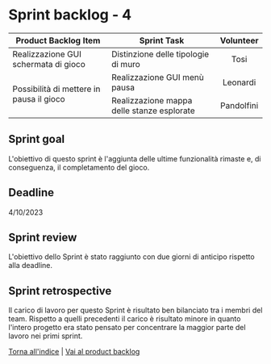 # Sprint backlog - 4

<table>
    <thead>
        <tr>
            <th>Product Backlog Item</th>
            <th>Sprint Task</th>
            <th>Volunteer</th>
        </tr>
    </thead>
    <tbody>
        <tr>
            <td rowspan=1>Realizzazione GUI schermata di gioco</td>
            <td>Distinzione delle tipologie di muro</td>
            <td rowspan=1 style="text-align: center;">Tosi</td>
        </tr>
        <tr>
            <td rowspan=2>Possibilità di mettere in pausa il gioco</td>
            <td>Realizzazione GUI menù pausa</td>
            <td rowspan=1 style="text-align: center;">Leonardi</td>
        </tr>
        <tr>
            <td>Realizzazione mappa delle stanze esplorate</td>
            <td rowspan=1 style="text-align: center;">Pandolfini</td>
        </tr>
    </tbody>
</table>

## Sprint goal
L'obiettivo di questo sprint è l'aggiunta delle ultime funzionalità rimaste e, di conseguenza, il completamento del gioco.

## Deadline
4/10/2023

## Sprint review
L'obiettivo dello Sprint è stato raggiunto con due giorni di anticipo rispetto alla deadline.
## Sprint retrospective
Il carico di lavoro per questo Sprint è risultato ben bilanciato tra i membri del team. Rispetto a quelli precedenti il carico è risultato minore in quanto l'intero progetto era stato pensato per concentrare la maggior parte del lavoro nei primi sprint.

[Torna all'indice](../index.md) | [Vai al product backlog](../process/product-backlog.md)

